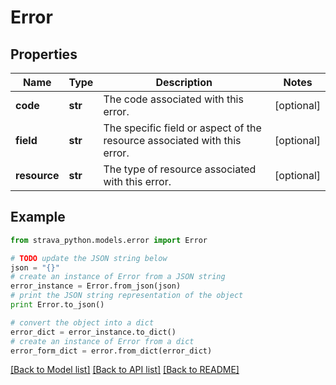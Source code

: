 # Error


## Properties
Name | Type | Description | Notes
------------ | ------------- | ------------- | -------------
**code** | **str** | The code associated with this error. | [optional] 
**field** | **str** | The specific field or aspect of the resource associated with this error. | [optional] 
**resource** | **str** | The type of resource associated with this error. | [optional] 

## Example

```python
from strava_python.models.error import Error

# TODO update the JSON string below
json = "{}"
# create an instance of Error from a JSON string
error_instance = Error.from_json(json)
# print the JSON string representation of the object
print Error.to_json()

# convert the object into a dict
error_dict = error_instance.to_dict()
# create an instance of Error from a dict
error_form_dict = error.from_dict(error_dict)
```
[[Back to Model list]](../README.md#documentation-for-models) [[Back to API list]](../README.md#documentation-for-api-endpoints) [[Back to README]](../README.md)



